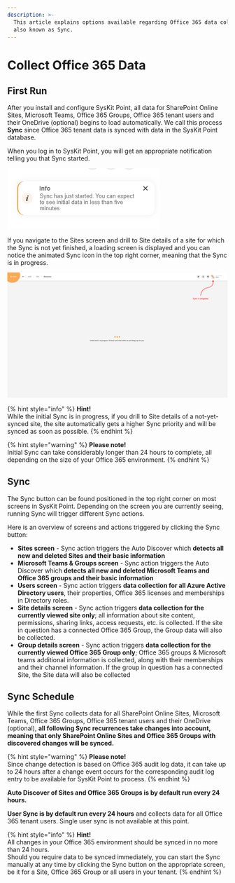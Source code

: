 ```yaml
---
description: >-
  This article explains options available regarding Office 365 data collection,
  also known as Sync.
---
```


# Collect Office 365 Data

## First Run

After you install and configure SysKit Point, all data for SharePoint Online Sites, Microsoft Teams, Office 365 Groups, Office 365 tenant users and their OneDrive \(optional\) begins to load automatically. We call this process **Sync** since Office 365 tenant data is synced with data in the SysKit Point database.

When you log in to SysKit Point, you will get an appropriate notification telling you that Sync started.

![SysKit Point - Sync started notification on the first log in](../.gitbook/assets/collect-office-365-data_syskit-point-sync-started-notification-on-the-first-log-in.png)

If you navigate to the Sites screen and drill to Site details of a site for which the Sync is not yet finished, a loading screen is displayed and you can notice the animated Sync icon in the top right corner, meaning that the Sync is in progress.

![SysKit Point - Initial load screen and sync icon](../.gitbook/assets/collect-office-365-data_syskit-point-initial-load-screen-and-sync-icon.png)

{% hint style="info" %}
**Hint!**  
While the initial Sync is in progress, if you drill to Site details of a not-yet-synced site, the site automatically gets a higher Sync priority and will be synced as soon as possible.
{% endhint %}

{% hint style="warning" %}
**Please note!**  
Initial Sync can take considerably longer than 24 hours to complete, all depending on the size of your Office 365 environment.
{% endhint %}

## Sync

The Sync button can be found positioned in the top right corner on most screens in SysKit Point. Depending on the screen you are currently seeing, running Sync will trigger different Sync actions.

Here is an overview of screens and actions triggered by clicking the Sync button:

* **Sites screen** - Sync action triggers the Auto Discover which **detects all new and deleted Sites and their basic information** 
* **Microsoft Teams & Groups screen** - Sync action triggers the Auto Discover which **detects all new and deleted Microsoft Teams and Office 365 groups and their basic information**
* **Users screen** - Sync action triggers **data collection for all Azure Active Directory users**, their properties, Office 365 licenses and memberships in Directory roles.
* **Site details screen** - Sync action triggers **data collection for the currently viewed site only**; all information about site content, permissions, sharing links, access requests, etc. is collected. If the site in question has a connected Office 365 Group, the Group data will also be collected.
* **Group details screen** - Sync action triggers **data collection for the currently viewed Office 365 Group only**; Office 365 groups & Microsoft teams additional information is collected, along with their memberships and their channel information. If the group in question has a connected Site, the Site data will also be collected

## Sync Schedule

While the first Sync collects data for all SharePoint Online Sites, Microsoft Teams, Office 365 Groups, Office 365 tenant users and their OneDrive \(optional\), **all following Sync recurrences take changes into account, meaning that only SharePoint Online Sites and Office 365 Groups with discovered changes will be synced.**

{% hint style="warning" %}
**Please note!**  
Since change detection is based on Office 365 audit log data, it can take up to 24 hours after a change event occurs for the corresponding audit log entry to be available for SysKit Point to process.
{% endhint %}

**Auto Discover of Sites and Office 365 Groups is by default run every 24 hours.**

**User Sync is by default run every 24 hours** and collects data for all Office 365 tenant users. Single user sync is not available at this point.

{% hint style="info" %}
**Hint!**  
All changes in your Office 365 environment should be synced in no more than 24 hours.  
Should you require data to be synced immediately, you can start the Sync manually at any time by clicking the Sync button on the appropriate screen, be it for a Site, Office 365 Group or all users in your tenant.
{% endhint %}


